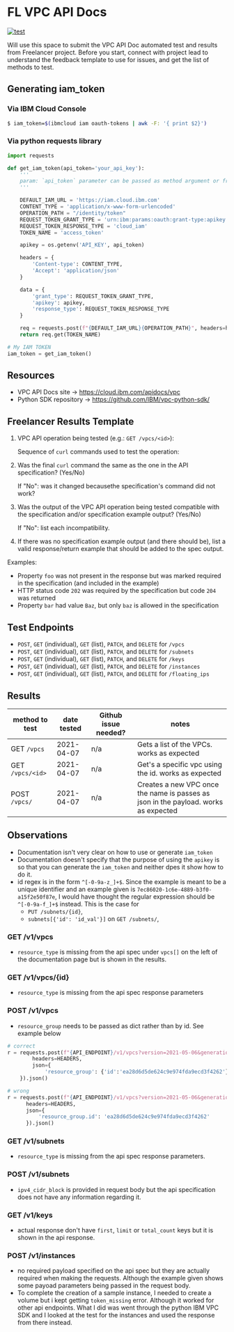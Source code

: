 # FL VPC API Docs

[![test](https://github.com/stemke/fl-vpc-apidoc/actions/workflows/test.yml/badge.svg)](https://github.com/stemke/fl-vpc-apidoc/actions/workflows/test.yml)

Will use this space to submit the VPC API Doc automated test and results from Freelancer project.  Before you start, connect with project lead to understand the feedback template to use for issues, and get the list of methods to test.

## Generating iam_token

### Via IBM Cloud Console

```sh
$ iam_token=$(ibmcloud iam oauth-tokens | awk -F: '{ print $2}')
```

### Via python requests library

```python
import requests

def get_iam_token(api_token='your_api_key'):
    '''
    param: `api_token` parameter can be passed as method argument or from environment variables
    '''

    DEFAULT_IAM_URL = 'https://iam.cloud.ibm.com'
    CONTENT_TYPE = 'application/x-www-form-urlencoded'
    OPERATION_PATH = "/identity/token"
    REQUEST_TOKEN_GRANT_TYPE = 'urn:ibm:params:oauth:grant-type:apikey'
    REQUEST_TOKEN_RESPONSE_TYPE = 'cloud_iam'
    TOKEN_NAME = 'access_token'

    apikey = os.getenv('API_KEY', api_token)

    headers = {
        'Content-type': CONTENT_TYPE,
        'Accept': 'application/json'
    }

    data = {
        'grant_type': REQUEST_TOKEN_GRANT_TYPE,
        'apikey': apikey,
        'response_type': REQUEST_TOKEN_RESPONSE_TYPE
    }

    req = requests.post(f"{DEFAULT_IAM_URL}{OPERATION_PATH}", headers=headers, data=data).json()
    return req.get(TOKEN_NAME)

# My IAM TOKEN
iam_token = get_iam_token()
```

## Resources

* VPC API Docs site -> https://cloud.ibm.com/apidocs/vpc
* Python SDK repository -> https://github.com/IBM/vpc-python-sdk/

## Freelancer Results Template

1. VPC API operation being tested (e.g.: `GET /vpcs/<id>`):

    Sequence of `curl` commands used to test the operation:

2. Was the final `curl` command the same as the one in the API specification?  (Yes/No)

    If "No": was it changed becausethe specification's command did not work?

3. Was the output of the VPC API operation being tested compatible with the specification and/or specification example output? (Yes/No)

    If "No": list each incompatibility.

4. If there was no specification example output (and there should be), list a valid response/return example that should be added to the spec output.

Examples:

* Property `foo` was not present in the response but was marked required in the specification (and included in the example)
* HTTP status code `202` was required by the specification but code `204` was returned
* Property `bar` had value `Baz`, but only `baz` is allowed in the specification

## Test Endpoints

* `POST`, `GET` (individual), `GET` (list), `PATCH`, and `DELETE` for `/vpcs`
* `POST`, `GET` (individual), `GET` (list), `PATCH`, and `DELETE` for `/subnets`
* `POST`, `GET` (individual), `GET` (list), `PATCH`, and `DELETE` for `/keys`
* `POST`, `GET` (individual), `GET` (list), `PATCH`, and `DELETE` for `/instances`
* `POST`, `GET` (individual), `GET` (list), `PATCH`, and `DELETE` for `/floating_ips`

## Results

| method to test   | date tested | Github issue needed? | notes                                                                               |
| ---------------- | ----------- | -------------------- | ----------------------------------------------------------------------------------- |
| GET `/vpcs`      | 2021-04-07  | n/a                  | Gets a list of the VPCs. works as expected                                          |
| GET `/vpcs/<id>` | 2021-04-07  | n/a                  | Get's a specific vpc using the id. works as expected                                |
| POST `/vpcs/`    | 2021-04-07  | n/a                  | Creates a new VPC once the name is passes as json in the payload. works as expected |

## Observations

* Documentation isn't very clear on how to use or generate `iam_token`
* Documentation doesn't specify that the purpose of using the `apikey` is so that you can generate the `iam_token` and neither dpes it show how to do it.
* id regex is in the form `^[-0-9a-z_]+$`. Since the example is meant to be a unique identifier and an example given is `7ec86020-1c6e-4889-b3f0-a15f2e50f87e`, I would have thought the regular expression should be ``^[-0-9a-f_]+$`` instead. This is the case for
  * `PUT /subnets/{id}`,
  * `subnets[{'id': 'id_val'}]` on `GET /subnets/`,

### GET /v1/vpcs

* `resource_type` is missing from the api spec under `vpcs[]` on the left of the documentation page but is shown in the results.

### GET /v1/vpcs/{id}

* `resource_type` is missing from the api spec response parameters

### POST /v1/vpcs

* `resource_group` needs to be passed as dict rather than by id. See example below

```python
# correct
r = requests.post(f"{API_ENDPOINT}/v1/vpcs?version=2021-05-06&generation=2",
        headers=HEADERS,
        json={
            'resource_group': {'id':'ea28d6d5de624c9e974fda9ecd3f4262'}
    }).json()

# wrong
r = requests.post(f"{API_ENDPOINT}/v1/vpcs?version=2021-05-06&generation=2",
      headers=HEADERS,
      json={
          'resource_group.id': 'ea28d6d5de624c9e974fda9ecd3f4262'
      }).json()
```

### GET /v1/subnets

* `resource_type` is missing from the api spec response parameters.

### POST /v1/subnets

* `ipv4_cidr_block` is provided in request body but the api specification does not have any information regarding it.

### GET /v1/keys

* actual response don't have `first`, `limit` or `total_count` keys but it is shown in the api response.

### POST /v1/instances

* no required payload specified on the api spec but they are actually required when making the requests. Although the example given shows some payoad parameters being passed in the request body.
* To complete the creation of a sample instance, I needed to create a volume but i kept getting `token_missing` error. Although it worked for other api endpoints. What I did was went through the python IBM VPC SDK and I looked at the test for the instances and used the response from there instead.
